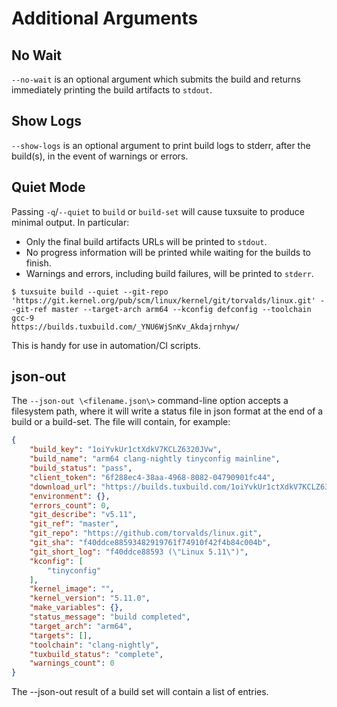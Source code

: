 # Additional Arguments

## No Wait

`--no-wait` is an optional argument which submits the build and
returns immediately printing the build artifacts to `stdout`.

## Show Logs

`--show-logs` is an optional argument to print build logs to stderr, after the
build(s), in the event of warnings or errors.

## Quiet Mode

Passing `-q`/`--quiet` to `build` or `build-set` will cause tuxsuite to
produce minimal output. In particular:

- Only the final build artifacts URLs will be printed to `stdout`.
- No progress information will be printed while waiting for the builds to finish.
- Warnings and errors, including build failures, will be printed to `stderr`.

```
$ tuxsuite build --quiet --git-repo 'https://git.kernel.org/pub/scm/linux/kernel/git/torvalds/linux.git' --git-ref master --target-arch arm64 --kconfig defconfig --toolchain gcc-9
https://builds.tuxbuild.com/_YNU6WjSnKv_Akdajrnhyw/
```

This is handy for use in automation/CI scripts.

## json-out

The `--json-out \<filename.json\>` command-line option accepts a filesystem path,
where it will write a status file in json format at the end of a build or a
build-set. The file will contain, for example:

```json
{
    "build_key": "1oiYvkUr1ctXdkV7KCLZ6320JVw",
    "build_name": "arm64 clang-nightly tinyconfig mainline",
    "build_status": "pass",
    "client_token": "6f288ec4-38aa-4968-8082-04790901fc44",
    "download_url": "https://builds.tuxbuild.com/1oiYvkUr1ctXdkV7KCLZ6320JVw/",
    "environment": {},
    "errors_count": 0,
    "git_describe": "v5.11",
    "git_ref": "master",
    "git_repo": "https://github.com/torvalds/linux.git",
    "git_sha": "f40ddce88593482919761f74910f42f4b84c004b",
    "git_short_log": "f40ddce88593 (\"Linux 5.11\")",
    "kconfig": [
        "tinyconfig"
    ],
    "kernel_image": "",
    "kernel_version": "5.11.0",
    "make_variables": {},
    "status_message": "build completed",
    "target_arch": "arm64",
    "targets": [],
    "toolchain": "clang-nightly",
    "tuxbuild_status": "complete",
    "warnings_count": 0
}
```

The --json-out result of a build set will contain a list of entries.
